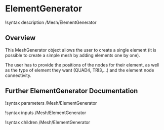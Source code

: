 # ElementGenerator

!syntax description /Mesh/ElementGenerator

## Overview

This MeshGenerator object allows the user to create a single element (it is possible to create a simple mesh by adding elements one by one).

The user has to provide the positions of the nodes for their element, as well as the type of element they want (QUAD4, TRI3,...) and the element node connectivity.

## Further ElementGenerator Documentation

!syntax parameters /Mesh/ElementGenerator

!syntax inputs /Mesh/ElementGenerator

!syntax children /Mesh/ElementGenerator
